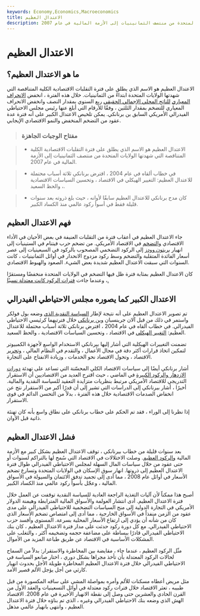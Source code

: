 ```yaml
---
keywords: Economy,Economics,Macroeconomics
title: الاعتدال العظيم
description: كانت فترة الاعتدال العظيم فترة انخفاض تقلبات الاقتصاد الكلي في الولايات المتحدة من منتصف الثمانينيات إلى الأزمة المالية في عام 2007.
---
```


# الاعتدال العظيم
## ما هو الاعتدال العظيم؟

الاعتدال العظيم هو الاسم الذي يطلق على فترة التقلبات الاقتصادية الكلية المتناقصة التي شهدتها الولايات المتحدة ابتداءً من الثمانينيات. خلال هذه الفترة ، انخفض [الانحراف المعياري](/standarddeviation) [للناتج المحلي الإجمالي الحقيقي](/realgdp) ربع السنوي بمقدار النصف وانخفض الانحراف المعياري للتضخم بمقدار الثلثين ، وفقًا للأرقام التي أبلغ عنها رئيس مجلس الاحتياطي الفيدرالي الأمريكي السابق بن برنانكي. يمكن تلخيص الاعتدال الكبير على أنه فترة عدة عقود من التضخم المنخفض والنمو الاقتصادي الإيجابي.

> ### مفتاح الوجبات الجاهزة

> - الاعتدال العظيم هو الاسم الذي يطلق على فترة التقلبات الاقتصادية الكلية المتناقصة التي شهدتها الولايات المتحدة من منتصف الثمانينيات إلى الأزمة المالية في عام 2007.

> - في خطاب ألقاه في عام 2004 ، افترض برنانكي ثلاثة أسباب محتملة للاعتدال العظيم: التغيير الهيكلي في الاقتصاد ، وتحسين السياسات الاقتصادية ، والحظ السعيد.

> - كان مدح برنانكي للاعتدال العظيم سابقًا لأوانه ، حيث بلغ ذروته بعد سنوات قليلة فقط في أسوأ ركود عالمي منذ الكساد الكبير.

>

>

## فهم الاعتدال العظيم

جاء الاعتدال العظيم في أعقاب فترة من التقلبات العنيفة في بعض الأحيان في الأداء الاقتصادي [والتضخم](/inflation) في الاقتصاد الأمريكي. من تضخم حرب فيتنام في الستينيات إلى انهيار [بريتون وودز](/brettonwoodsagreement) إلى الركود التضخمي المصحوب بالركود في السبعينيات إلى عصر أسعار الفائدة المتقلبة والتضخم وسط ركود مزدوج الانحدار في أوائل الثمانينيات ، كانت السنوات التي سبقت الاعتدال العظيم شديدة بعض الشيء. الصعود والهبوط الاقتصادي.

كان الاعتدال العظيم بمثابة فترة ظل فيها التضخم في الولايات المتحدة منخفضًا ومستقرًا ، وعندما جاءت [فترات الركود كانت معتدلة نسبيًا.](/recession)

## الاعتدال الكبير كما يصوره مجلس الاحتياطي الفيدرالي

تم تصوير الاعتدال العظيم على أنه نتيجة لإطار [السياسة النقدية الذي](/monetarypolicy) وضعه بول فولكر واستمر في ذلك من قبل آلان جرينسبان [وبن برنانكي](/benbernanke) خلال فترتيهما كرئيسي الاحتياطي الفيدرالي. في خطاب ألقاه في عام 2004 ، افترض برنانكي ثلاثة أسباب محتملة للاعتدال العظيم: [التغيير الهيكلي](/structural_change) في الاقتصاد ، وتحسين السياسات الاقتصادية ، والحظ السعيد.

تضمنت التغييرات الهيكلية التي أشار إليها بيرنانكي الاستخدام الواسع لأجهزة الكمبيوتر لتمكين اتخاذ قرارات أكثر دقة في مجال الأعمال ، والتقدم في النظام المالي ، [وتحرير](/deregulate) الاقتصاد ، وتحول الاقتصاد نحو الخدمات ، وزيادة الانفتاح على التجارة.

أشار برنانكي أيضًا إلى سياسات الاقتصاد الكلي المحسّنة التي تساعد على تهدئة [دورات الازدهار والركود الكبيرة](/boom-and-bust-cycle) في الماضي ، حيث اقترح العديد من الاقتصاديين أن الاستقرار التدريجي للاقتصاد الأمريكي مرتبط بنظريات متزايدة التعقيد للسياسة النقدية والمالية. أخيرًا ، أشار بيرنانكي إلى الدراسات التي تشير إلى أن قدرًا أكبر من الاستقرار نتج عن انخفاض الصدمات الاقتصادية خلال هذه الفترة ، بدلاً من التحسن الدائم في قوى الاستقرار.

إذا نظرنا إلى الوراء ، فقد تم الحكم على خطاب برنانكي على نطاق واسع بأنه كان تهنئة ذاتية قبل الأوان.

## فشل الاعتدال العظيم

بعد سنوات قليلة من خطاب بيرنانكي ، توقف الاعتدال العظيم بشكل كبير مع الأزمة المالية [والركود العظيم](/great-recession). وصلت الاختلالات في الاقتصاد التي سُمح لها بالتراكم لسنوات أو حتى عقود من خلال سياسات المال السهلة لمجلس الاحتياطي الفيدرالي طوال فترة الاعتدال العظيم إلى ذروتها. انهار سوق الإسكان في الولايات المتحدة وتسارع تضخم الأسعار في أوائل عام 2008 ، مما أدى إلى تجميد تدفق الائتمان والسيولة في الأسواق المالية ، وعجّل بأسوأ ركود عالمي منذ الكساد الكبير.

أصبح هذا ممكناً لأن آليات التغذية الراجعة العادية للسياسة النقدية توقفت عن العمل خلال فترة الاعتدال العظيم. أدى انتشار العولمة والأسواق المالية المترابطة وهيمنة الدولار الأمريكي في التجارة الدولية إلى منح السياسات التضخمية للاحتياطي الفيدرالي على مدى عقود من الزمن منفذاً في الأسواق الخارجية ، مما أدى إلى امتصاص تضخم الأسعار الذي كان من شأنه أن يؤدي إلى ارتفاع الأسعار المحلية بسرعة. المستوى وأفسد حزب الاحتياطي الفيدرالي. مع كل دورة ركود حدثت على مدار فترة الاعتدال العظيم ، كان بنك الاحتياطي الفيدرالي قادرًا ببساطة على مضاعفة حجمه وتضخيمه أكثر ، والتغلب على المشكلات الأساسية في الاقتصاد عن طريق طباعة المزيد من الأموال.

مثّل الركود العظيم ، عندما جاء ، مقايضة بين المخاطرة والاستقرار: بدلاً من السماح لحالات الركود المعتدلة بأن تأخذ مجراها بشكل دوري ، اختار صانعو السياسة في الاحتياطي الفيدرالي خلال فترة الاعتدال العظيم المخاطرة طويلة الأجل بحدوث انهيار كارثي من أجل يؤجل الألم قصير الأمد.

مثل مريض أعطاه مسكنات للألم وأمره بمواصلة المشي على ساقه المكسورة من قبل طبيبه ، تعثر الاقتصاد خلال فترات ركود معتدلة في أوائل التسعينيات والعقد الأول من القرن الحادي والعشرين حتى وصل إلى نقطة الانهيار الأخيرة في عام 2008. الاقتصاد الهش الذي وضعه بنك الاحتياطي الفيدرالي وغيره ، الذي تم بناؤه خلال فترة الاعتدال العظيم ، وانتهى بانهيار عالمي مذهل.

